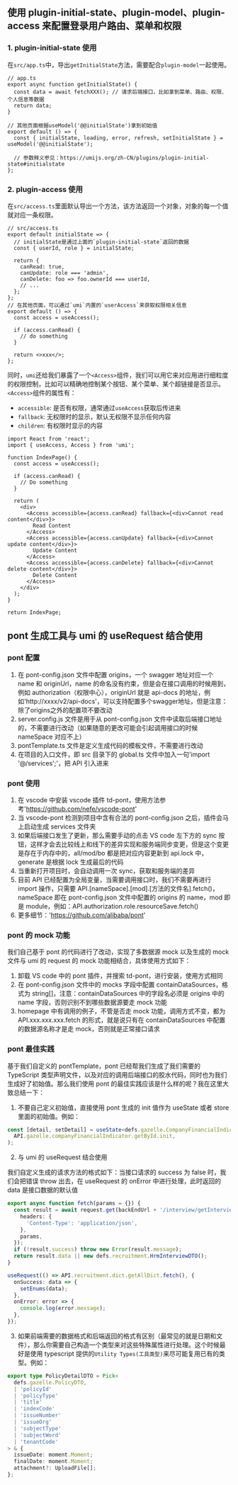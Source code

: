 ## 使用 plugin-initial-state、plugin-model、plugin-access 来配置登录用户路由、菜单和权限

### 1. plugin-initial-state 使用

在`src/app.ts`中，导出`getInitialState`方法，需要配合`plugin-model`一起使用。

```tsx
// app.ts
export async function getInitialState() {
  const data = await fetchXXX(); // 请求后端接口，比如拿到菜单、路由、权限、个人信息等数据
  return data;
}

// 其他页面根据useModel('@@initialState')拿到初始值
export default () => {
  const { initialState, loading, error, refresh, setInitialState } = useModel('@@initialState');

  // 参数释义参见：https://umijs.org/zh-CN/plugins/plugin-initial-state#initialstate
};
```

### 2. plugin-access 使用

在`src/access.ts`里面默认导出一个方法，该方法返回一个对象，对象的每一个值就对应一条权限。

```tsx
// src/access.ts
export default initialState => {
  // initialState是通过上面的`plugin-initial-state`返回的数据
  const { userId, role } = initialState;

  return {
    canRead: true,
    canUpdate: role === 'admin',
    canDelete: foo => foo.ownerId === userId,
    // ...
  };
};
// 在其他页面，可以通过`umi`内置的`userAccess`来获取权限相关信息
export default () => {
  const access = useAccess();

  if (access.canRead) {
    // do something
  }

  return <>xxx</>;
};
```

同时，`umi`还给我们暴露了一个`<Access>`组件，我们可以用它来对应用进行细粒度的权限控制，比如可以精确地控制某个按钮、某个菜单、某个超链接是否显示。 `<Access>`组件的属性有：

- `accessible`: 是否有权限，通常通过`useAccess`获取后传进来
- `fallback`: 无权限时的显示，默认无权限不显示任何内容
- `children`: 有权限时显示的内容

```tsx
import React from 'react';
import { useAccess, Access } from 'umi';

function IndexPage() {
  const access = useAccess();

  if (access.canRead) {
    // Do something
  }

  return (
    <div>
      <Access accessible={access.canRead} fallback={<div>Cannot read content</div>}>
        Read Content
      </Access>
      <Access accessible={access.canUpdate} fallback={<div>Cannot update content</div>}>
        Update Content
      </Access>
      <Access accessible={access.canDelete} fallback={<div>Cannot delete content</div>}>
        Delete Content
      </Access>
    </div>
  );
}

return IndexPage;
```

## pont 生成工具与 umi 的 useRequest 结合使用

### pont 配置

1. 在 pont-config.json 文件中配置 origins，一个 swagger 地址对应一个 name 和 originUrl，name 的命名没有约束，但是会在接口调用的时候用到，例如 authorization（权限中心），originUrl 就是 api-docs 的地址，例如'http://xxxx/v2/api-docs'，可以支持配置多个swagger地址，但是注意：除了origins之外的配置项不要改动
2. server.config.js 文件是用于从 pont-config.json 文件中读取后端接口地址的，不需要进行改动（如果随意的更改可能会引起调用接口的时候 nameSpace 对应不上）
3. pontTemplate.ts 文件是定义生成代码的模板文件，不需要进行改动
4. 在项目的入口文件，即 src 目录下的 global.ts 文件中加入一句'import '@/services';'，把 API 引入进来

### pont 使用

1. 在 vscode 中安装 vscode 插件 td-pont，使用方法参考'https://github.com/nefe/vscode-pont'
2. 当 vscode-pont 检测到项目中含有合法的 pont-config.json 之后，插件会马上启动生成 services 文件夹
3. 如果后端接口发生了更新，那么需要手动的点击 VS code 左下方的 sync 按钮，这样才会去比较线上和线下的差异实现和服务端同步变更，但是这个变更是存在于内存中的，all/mod/bo 都是把对应内容更新到 api.lock 中，generate 是根据 lock 生成最后的代码
4. 当重新打开项目时，会自动调用一次 sync，获取和服务端的差异
5. 目前 API 已经配置为全局变量，当需要调用接口时，我们不需要再进行 import 操作，只需要 API.[nameSpace].[mod].[方法的文件名].fetch()，nameSpace 即在 pont-config.json 文件中配置的 origins 的 name，mod 即是 module，例如：API.authorization.role.resourceSave.fetch()
6. 更多细节：'https://github.com/alibaba/pont'

### pont 的 mock 功能

我们自己基于 pont 的代码进行了改动，实现了多数据源 mock 以及生成的 mock 文件与 umi 的 request 的 mock 功能相结合，具体使用方式如下：

1. 卸载 VS code 中的 pont 插件，并搜索 td-pont，进行安装，使用方式相同
2. 在 pont-config.json 文件中的 mocks 字段中配置 containDataSources，格式为 string[]，注意：containDataSources 中的字段名必须是 origins 中的 name 字段，否则识别不到哪些数据源要走 mock 功能
3. homepage 中有调用的例子，不管是否走 mock 功能，调用方式不变，都为 API.xxx.xxx.xxx.fetch 的形式，就是说只有在 containDataSources 中配置的数据源名称才是走 mock，否则就是正常接口请求

### pont 最佳实践

基于我们自定义的 pontTemplate，pont 已经帮我们生成了我们需要的 TypeScript 类型声明文件，以及对应的调用后端接口的胶水代码，同时也为我们生成好了初始值。那么我们使用 pont 的最佳实践应该是什么样的呢？我在这里大致总结一下：

1. 不要自己定义初始值，直接使用 pont 生成的 init 值作为 useState 或者 store 里面的初始值。例如：

```typescript
const [detail, setDetail] = useState<defs.gazelle.CompanyFinancialIndicatorDTO>(
  API.gazelle.companyFinancialIndicator.getById.init,
);
```

2. 与 umi 的 useRequest 结合使用

我们自定义生成的请求方法的格式如下：当接口请求的 success 为 false 时，我们会把错误 throw 出去，在 useRequest 的 onError 中进行处理，此时返回的 data 是接口数据的默认值

```typescript
export async function fetch(params = {}) {
  const result = await request.get(backEndUrl + '/interview/getInterviewerDetail', {
    headers: {
      'Content-Type': 'application/json',
    },
    params,
  });
  if (!result.success) throw new Error(result.message);
  return result.data || new defs.recruitment.HrmInterviewDTO();
}
```

```typescript
useRequest(() => API.recruitment.dict.getAllDict.fetch(), {
  onSuccess: data => {
    setEnums(data);
  },
  onError: error => {
    console.log(error.message);
  },
});
```

3. 如果前端需要的数据格式和后端返回的格式有区别（最常见的就是日期和文件），那么你需要自己构造一个类型来对这些特殊属性进行处理。这个时候最好是使用 typescript 提供的`Utility Types(工具类型)`来尽可能复用已有的类型。例如：

```typescript
export type PolicyDetailDTO = Pick<
  defs.gazelle.PolicyDTO,
  | 'policyId'
  | 'policyType'
  | 'title'
  | 'indexCode'
  | 'issueNumber'
  | 'issueOrg'
  | 'subjectType'
  | 'subjectWord'
  | 'tenantCode'
> & {
  issueDate: moment.Moment;
  finalDate: moment.Moment;
  attachment?: UploadFile[];
};
```
